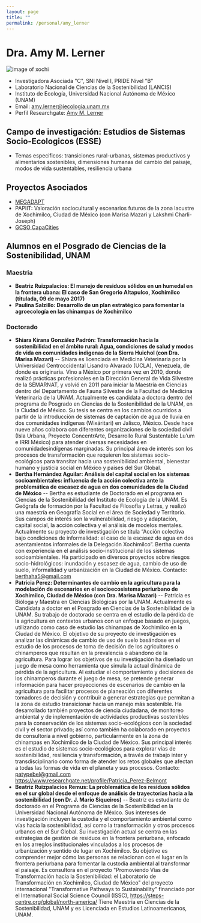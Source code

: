 ```yaml
---
layout: page
title: ""
permalink: /personal/amy_lerner
---
```


# Dra. Amy M. Lerner

![image of xochi](/assets/xochi1.jpg)

- Investigadora Asociada "C", SNI Nivel I, PRIDE Nivel "B"
- Laboratorio Nacional de Ciencias de la Sostenibilidad (LANCIS)
- Instituto de Ecología, Universidad Nacional Autónoma de México (UNAM)
- Email: amy.lerner@iecologia.unam.mx
- Perfil Researchgate: [Amy M. Lerner](https://www.researchgate.net/profile/Amy_Lerner3)


## Campo de investigación: Estudios de Sistemas Socio-Ecologicos (ESSE)

- Temas especificos: transiciones rural-urbanas, sistemas productivos y alimentarios sostenibles, dimensiones humanas del cambio del paisaje, modos de vida sustentables, resiliencia urbana

## Proyectos Asociados

- [MEGADAPT](http://megadapt.weebly.com/?lang=en)
- PAPIIT: Valoración sociocultural y escenarios futuros de la zona lacustre de Xochimilco, Ciudad de México (con Marisa Mazari y Lakshmi Charli-Joseph)
- [GCSO CapaCities](https://sustainabilityoutcomes.org/)

## Alumnos en el Posgrado de Ciencias de la Sostenibilidad, UNAM

### Maestria

- **Beatriz Ruizpalacios: El manejo de residuos sólidos en un humedal en la frontera ubana: El caso de San Gregorio Altapulco, Xochimilco (titulada, 09 de mayo 2017)**
- **Paulina Salzillo: Desarrollo de un plan estratégico para fomentar la agroecología en las chinampas de Xochimilco**

### Doctorado

- **Shiara Kirana González Padrón: Transformación hacia la sostenibilidad en el ámbito rural: Agua, condiciones de salud y modos de vida en comunidades indígenas de la Sierra Huichol (con Dra. Marisa Mazari)**
  -- Shiara es licenciada en Medicina Veterinaria por la Universidad Centroccidental Lisandro Alvarado (UCLA), Venezuela, de donde es originaria. Vino a México por primera vez en 2010, donde realizó prácticas profesionales en la Dirección General de Vida Silvestre de la SEMARNAT, y volvió en 2011 para iniciar la Maestría en Ciencias dentro del Departamento de Fauna Silvestre de la Facultad de Medicina Veterinaria de la UNAM. Actualmente es candidata a doctora dentro del programa de Posgrado en Ciencias de la Sostenibilidad de la UNAM, en la Ciudad de México. Su tesis se centra en los cambios ocurridos a partir de la introducción de sistemas de captación de agua de lluvia en dos comunidades indígenas (Wixáritari) en Jalisco, México. Desde hace nueve años colabora con diferentes organizaciones de la sociedad civil (Isla Urbana, Proyecto ConcentrArte, Desarrollo Rural Sustentable Lu’um e IRRI México) para atender diversas necesidades en comunidadesindígenas marginadas. Su principal área de interés son los procesos de transformación que requieren los sistemas socio-ecológicos para transitar hacia una sostenibilidad ambiental, bienestar humano y justicia social en México y paises del Sur Global.
- **Bertha Hernández Aguilar: Análisis del capital social en los sistemas socioambientales: influencia de  la acción colectiva ante la problemática de escasez de agua en dos comunidades de la Ciudad de México**
 -- Bertha es estudiante de Doctorado en el programa en Ciencias de la Sostenibilidad del Instituto de Ecología de la UNAM. Es Geógrafa de formación por la Facultad de Filosofía y Letras, y realizó una maestría en Geografía Social en el área de Sociedad y Territorio. Sus campos de interés son la vulnerabilidad, riesgo y adaptación, capital social, la acción colectiva y el análisis de modelos mentales. Actualmente su proyecto de investigación se titula “Acción colectiva bajo condiciones de informalidad: el caso de la escasez de agua en dos asentamientos informales de la Delegación Xochimilco”.  Bertha cuenta con experiencia en el análisis socio-institucional de los sistemas socioambientales. Ha participado en diversos proyectos sobre riesgos socio-hidrológicos: inundación y escasez de agua, cambio de uso de suelo, informalidad y urbanización en la Ciudad de México. Contacto: berthaha5@gmail.com
- **Patricia Perez: Determinantes de cambio en la agricultura para la modelación de escenarios en el socioecosistema periurbano de Xochimilco, Ciudad de México (con Dra. Marisa Mazari)**
  -- Patricia es Bióloga y Maestra en Ciencias Biológicas por la UNAM. Actualmente es Candidata a doctor en el Posgrado en Ciencias de la Sostenibilidad de la UNAM. Su trabajo de doctorado se centra en el estudio de la pérdida de la agricultura en contextos urbanos con un enfoque basado en juegos, utilizando como caso de estudio las chinampas de Xochimilco en la Ciudad de México. El objetivo de su proyecto de investigación es analizar las dinámicas de cambio de uso de suelo basándose en el estudio de los procesos de toma de decisión de los agricultores o chinamperos que resultan en la prevalencia o abandono de la agricultura. Para lograr los objetivos de su investigación ha diseñado un juego de mesa como herramienta que simula la actual dinámica de pérdida de la agricultura. Al estudiar el comportamiento y decisiones de los chinamperos durante el juego de mesa, se pretende generar información para hacer proyecciones de escenarios de cambio en la agricultura para facilitar procesos de planeación con diferentes tomadores de decisión y contribuir a generar estrategias que permitan a la zona de estudio transicionar hacia un manejo más sostenible. Ha desarrollado también proyectos de ciencia ciudadana, de monitoreo ambiental y de inplementación de actividades productivas sostenibles para la conservación de los sistemas socio-ecológicos con la sociedad civil y el sector privado; así como también ha colaborado en proyectos de consultoría a nivel gobierno, particularmente en la zona de chinampas en Xochimilco de la Ciudad de México. Sus principal interés es el estudio de sistemas socio-ecológicos para explorar vías de sostenibilidad, resiliencia y transformación, a través de trabajo inter y transdisciplinario como forma de atender los retos globales que afectan a todas las formas de vida en el planeta y sus procesos. Contacto: patypebel@gmail.com 
https://www.researchgate.net/profile/Patricia_Perez-Belmont
- **Beatriz Ruizpalacios Remus: La problemática de los residuos sólidos en el sur global desde el enfoque de análisis de trayectorias hacia a la sostenibilidad (con Dr. J. Mario Siqueiros)**
  -- Beatriz es estudiante de doctorado en el Programa de Ciencias de la Sostenibilidad en la Universidad Nacional Autónoma de México. Sus intereses de investigación incluyen la custodia y el comportamiento ambiental como vías hacia la sostenibilidad, así como la transformación y otros procesos urbanos en el Sur Global. Su investigación actual se centra en las estrategias de gestión de residuos en la frontera periurbana, enfocado en los arreglos institucionales vinculados a los procesos de urbanización y sentido de lugar en Xochimilco. Su objetivo es comprender mejor cómo las personas se relacionan con el lugar en la frontera periurbana para fomentar la custodia ambiental al transformar el paisaje. Es consultora en el proyecto "Promoviendo Vías de Transformación hacia la Sostenibilidad: el Laboratorio de Transformación en Xochimilco, Ciudad de México" del proyecto internacional "Transformative Pathways to Sustainability" financiado por el International Social Science Council (ISSC), https://steps-centre.org/global/north-america/ Tiene Maestria en Ciencias de la Sostenibilidad, UNAM y es Licenciada en Estudios Latinoamericanos, UNAM.
